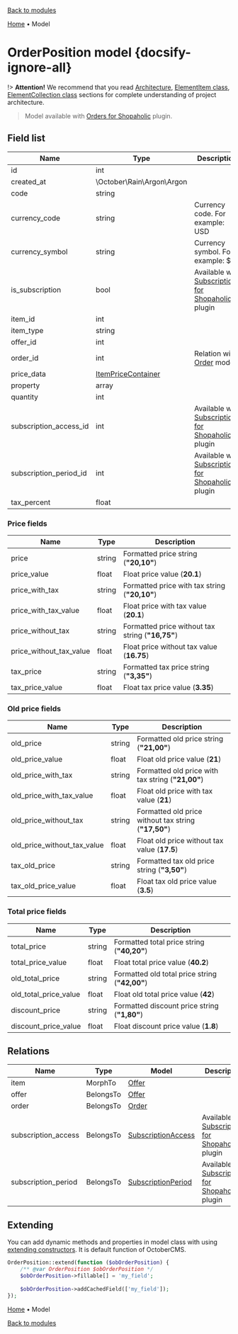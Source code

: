 [Back to modules](modules/home.md)

[Home](modules/order-position/home.md)
• Model
<!--
• [Item](modules/order-position/item/item.md)
• [Collection](modules/order-position/collection/collection.md)
• [Components](modules/order-position/component/component.md)
• [Events](modules/order-position/event/event.md)
• [Examples](modules/order-position/examples/examples.md)
• [Extending](modules/order-position/extending/extending.md)
-->

# OrderPosition model {docsify-ignore-all}

!> **Attention!**  We recommend that you read [Architecture](home.md#architecture), [ElementItem class](item-class/item-class.md),
[ElementCollection class](collection-class/collection-class.md) sections for complete understanding of  project architecture.

> Model available with [Orders for Shopaholic](plugins/home#orders-for-shopaholic) plugin.

## Field list

|  Name | Type | Description |
|-------|------|--------|
|id|int|
|created_at|\October\Rain\Argon\Argon|
|code|string|
|currency_code|string|Currency code. For example: USD|
|currency_symbol|string|Currency symbol. For example: $|
|is_subscription|bool|Available with [Subscriptions for Shopaholic](plugins/home.md#subscriptions-for-shopaholic) plugin|
|item_id|int|
|item_type|string|
|offer_id|int|
|order_id|int|Relation with [Order](modules/order/model/model.md) model|
|price_data|[ItemPriceContainer](modules/price-container/home.md#ItemPriceContainer)|
|property|array|
|quantity|int|
|subscription_access_id|int|Available with [Subscriptions for Shopaholic](plugins/home.md#subscriptions-for-shopaholic) plugin|
|subscription_period_id|int|Available with [Subscriptions for Shopaholic](plugins/home.md#subscriptions-for-shopaholic) plugin|
|tax_percent|float|

### Price fields

|  Name | Type | Description |
|-------|------|--------|
|price|string|Formatted price string (**"20,10"**)|
|price_value|float|Float price value (**20.1**)|
|price_with_tax|string|Formatted price with tax string (**"20,10"**)|
|price_with_tax_value|float|Float price with tax value (**20.1**)|
|price_without_tax|string|Formatted price without tax string (**"16,75"**)|
|price_without_tax_value|float|Float price without tax value (**16.75**)|
|tax_price|string|Formatted tax price string (**"3,35"**)|
|tax_price_value|float|Float tax price value (**3.35**)|

### Old price fields

|  Name | Type | Description |
|-------|------|--------|
|old_price|string|Formatted old price string (**"21,00"**)|
|old_price_value|float|Float old price value (**21**)|
|old_price_with_tax|string|Formatted old price with tax string (**"21,00"**)|
|old_price_with_tax_value|float|Float old price with tax value (**21**)|
|old_price_without_tax|string|Formatted old price without tax string (**"17,50"**)|
|old_price_without_tax_value|float|Float old price without tax value (**17.5**)|
|tax_old_price|string|Formatted tax old price string (**"3,50"**)|
|tax_old_price_value|float|Float tax old price value (**3.5**)|

### Total price fields

|  Name | Type | Description |
|-------|------|--------|
|total_price|string|Formatted total price string (**"40,20"**)|
|total_price_value|float|Float total price value (**40.2**)|
|old_total_price|string|Formatted old total price string (**"42,00"**)|
|old_total_price_value|float|Float old total price value (**42**)|
|discount_price|string|Formatted discount price string (**"1,80"**)|
|discount_price_value|float|Float discount price value (**1.8**)|

## Relations

|Name|Type|Model|Description|
|-----|-----|-----|-----|
|item|MorphTo|[Offer](modules/offer/model/model.md)|
|offer|BelongsTo|[Offer](modules/offer/model/model.md)|
|order|BelongsTo|[Order](modules/order/model/model.md)|
|subscription_access|BelongsTo|[SubscriptionAccess](modules/subscriptionaccess/model/model.md)|Available with [Subscriptions for Shopaholic](plugins/home#subscriptions-for-shopaholic) plugin|
|subscription_period|BelongsTo|[SubscriptionPeriod](modules/subscriptionperiod/model/model.md)|Available with [Subscriptions for Shopaholic](plugins/home#subscriptions-for-shopaholic) plugin|

## Extending

You can add dynamic methods and properties in model class with using [extending constructors](http://octobercms.com/docs/services/behaviors#constructor-extension).
It is default function of OctoberCMS.

```php
OrderPosition::extend(function ($obOrderPosition) {
    /** @var OrderPosition $obOrderPosition */
    $obOrderPosition->fillable[] = 'my_field';
    
    $obOrderPosition->addCachedField(['my_field']);
});
```

[Home](modules/order-position/home.md)
• Model
<!--
• [Item](modules/order-position/item/item.md)
• [Collection](modules/order-position/collection/collection.md)
• [Components](modules/order-position/component/component.md)
• [Events](modules/order-position/event/event.md)
• [Examples](modules/order-position/examples/examples.md)
• [Extending](modules/order-position/extending/extending.md)
-->

[Back to modules](modules/home.md)

